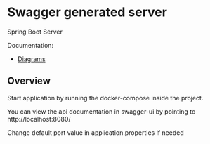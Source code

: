 # Swagger generated server

Spring Boot Server

Documentation:

- [Diagrams](https://ibb.co/6YKNL1c)


## Overview

Start application by running the docker-compose inside the project.

You can view the api documentation in swagger-ui by pointing to  
http://localhost:8080/

Change default port value in application.properties if needed
